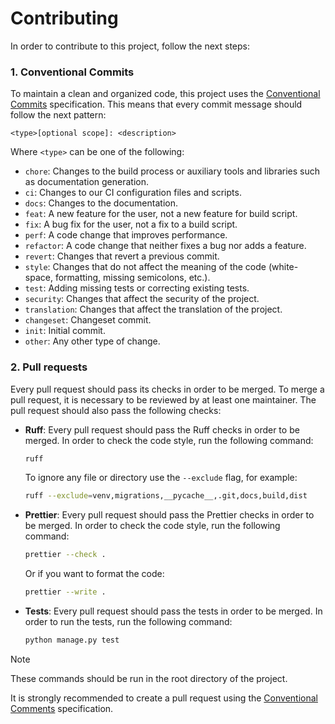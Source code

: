 # Contributing

In order to contribute to this project, follow the next steps:

### 1. Conventional Commits

To maintain a clean and organized code, this project uses
the [Conventional Commits](https://www.conventionalcommits.org/en/v1.0.0/) specification. This means that every commit
message should follow the next pattern:

```
<type>[optional scope]: <description>
```

Where `<type>` can be one of the following:

- `chore`: Changes to the build process or auxiliary tools and libraries such as documentation generation.
- `ci`: Changes to our CI configuration files and scripts.
- `docs`: Changes to the documentation.
- `feat`: A new feature for the user, not a new feature for build script.
- `fix`: A bug fix for the user, not a fix to a build script.
- `perf`: A code change that improves performance.
- `refactor`: A code change that neither fixes a bug nor adds a feature.
- `revert`: Changes that revert a previous commit.
- `style`: Changes that do not affect the meaning of the code (white-space, formatting, missing semicolons, etc.).
- `test`: Adding missing tests or correcting existing tests.
- `security`: Changes that affect the security of the project.
- `translation`: Changes that affect the translation of the project.
- `changeset`: Changeset commit.
- `init`: Initial commit.
- `other`: Any other type of change.

### 2. Pull requests

Every pull request should pass its checks in order to be merged. To merge a pull request, it is necessary to be reviewed
by at least one maintainer. The pull request should also pass the following checks:

- **Ruff**: Every pull request should pass the Ruff checks in order to be merged. In order to check the code style, run the
  following command:
  ```bash
  ruff
  ```
  To ignore any file or directory use the `--exclude` flag, for example:
  ```bash
  ruff --exclude=venv,migrations,__pycache__,.git,docs,build,dist
  ```
- **Prettier**: Every pull request should pass the Prettier checks in order to be merged. In order to check the code style,
  run the following command:
  ```bash
  prettier --check .
  ```
  Or if you want to format the code:
  ```bash
  prettier --write .
  ```
- **Tests**: Every pull request should pass the tests in order to be merged. In order to run the tests, run the following
  command:
  ```bash
  python manage.py test
  ```
> [!NOTE]
> These commands should be run in the root directory of the project.

It is strongly recommended to create a pull request using
the [Conventional Comments](https://conventionalcomments.org/) specification.

